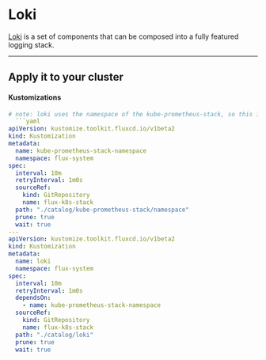 # Loki
[Loki](https://grafana.com/docs/loki/) is a set of components that can be composed into a fully featured logging stack.

---
## Apply it to your cluster
 
#### Kustomizations
```yaml
# note: loki uses the namespace of the kube-prometheus-stack, so this is optional
  ```yaml
apiVersion: kustomize.toolkit.fluxcd.io/v1beta2
kind: Kustomization
metadata:
  name: kube-prometheus-stack-namespace
  namespace: flux-system
spec:
  interval: 10m
  retryInterval: 1m0s
  sourceRef:
    kind: GitRepository
    name: flux-k8s-stack
  path: "./catalog/kube-prometheus-stack/namespace"
  prune: true
  wait: true
---
apiVersion: kustomize.toolkit.fluxcd.io/v1beta2
kind: Kustomization
metadata:
  name: loki
  namespace: flux-system
spec:
  interval: 10m
  retryInterval: 1m0s
  dependsOn:
    - name: kube-prometheus-stack-namespace
  sourceRef:
    kind: GitRepository
    name: flux-k8s-stack
  path: "./catalog/loki"
  prune: true
  wait: true
```
